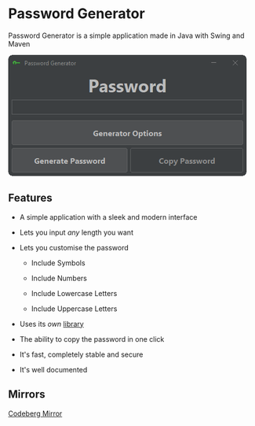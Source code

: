 # Password Generator

Password Generator is a simple application made in Java with Swing and Maven

![Preview](https://raw.githubusercontent.com/Hedreon/PasswordGenerator/main/src/main/resources/preview/app.png)

## Features

- A simple application with a sleek and modern interface

- Lets you input *any* length you want

- Lets you customise the password

  - Include Symbols
  
  - Include Numbers
  
  - Include Lowercase Letters
  
  - Include Uppercase Letters

- Uses its *own* [library](https://github.com/Hedreon/PasswordGenerator/tree/main/src/main/java/com/hedreon/passwordgenerator/lib)

- The ability to copy the password in one click

- It's fast, completely stable and secure

- It's well documented

## Mirrors

[Codeberg Mirror](https://codeberg.org/Hedreon/PasswordGenerator)